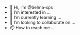 - 👋 Hi, I’m @Selma-sps
- 👀 I’m interested in ...
- 🌱 I’m currently learning ...
- 💞️ I’m looking to collaborate on ...
- 📫 How to reach me ...

<!---
Selma-sps/Selma-sps is a ✨ special ✨ repository because its `README.md` (this file) appears on your GitHub profile.
You can click the Preview link to take a look at your changes.
--->
